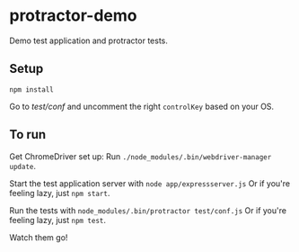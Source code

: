 protractor-demo
===============

Demo test application and protractor tests.

Setup
-----
    npm install

Go to *test/conf* and uncomment the right `controlKey` based on your OS.

To run
------
Get ChromeDriver set up: Run `./node_modules/.bin/webdriver-manager update`.

Start the test application server with
`node app/expressserver.js`
Or if you're feeling lazy, just `npm start`.

Run the tests with
`node_modules/.bin/protractor test/conf.js`
Or if you're feeling lazy, just `npm test`.

Watch them go!

